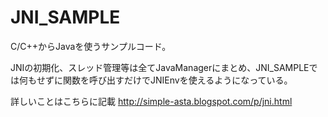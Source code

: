 JNI_SAMPLE
==========

C/C++からJavaを使うサンプルコード。

JNIの初期化、スレッド管理等は全てJavaManagerにまとめ、JNI_SAMPLEでは何もせずに関数を呼び出すだけでJNIEnvを使えるようになっている。

詳しいことはこちらに記載
http://simple-asta.blogspot.com/p/jni.html
